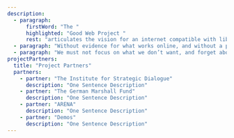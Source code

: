 ```yaml
---
description:
  - paragraph:
      firstWord: "The "
      highlighted: "Good Web Project "
      rest: "articulates the vision for an internet compatible with liberal democracy. We create the evidence base and principles for policy makers and opinion leaders in liberal democracies worldwide to advocate for an internet in robust contrast to authoritarian models. We believe that with a mix of policy, dialogue and a granular understanding of technology, the internet will be the place where democracy is redefined in the 21st century."
  - paragraph: "Without evidence for what works online, and without a principled vision for the internet, our democratic traditions, government and society will fall behind authoritarian states and technopolistic industry giants in the race to reshape the most important international political, cultural and social space in existence."
  - paragraph: "We must not focus on what we don’t want, and forget about what we do"
projectPartners:
  title: "Project Partners"
  partners:
    - partner: "The Institute for Strategic Dialogue"
      description: "One Sentence Description"
    - partner: "The German Marshall Fund"
      description: "One Sentence Description"
    - partner: "ARENA"
      description: "One Sentence Description"
    - partner: "Demos"
      description: "One Sentence Description"
---
```

